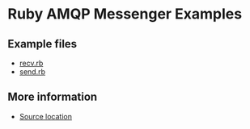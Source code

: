 
# Ruby AMQP Messenger Examples

## Example files

 - [recv.rb](recv.rb.html)
 - [send.rb](send.rb.html)

## More information

 - [Source location](http://svn.apache.org/repos/asf/qpid/proton/tags/0.4/examples/messenger/ruby)
